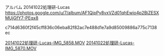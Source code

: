 
アルバム 20141022処理研-Lucas https://photos.google.com/u/7/album/AF1QipPy8vxVZd01qhEwio4p2BiZESXMUjGfY7-PEqx8

c714d6360f2f45cff836c06eba82f82ac7e488d1e7a9d85009886a775c7138ec

[20141022処理研-Lucas-IMG_5858.MOV](https://youtu.be/aGJlqBNIDFQ)
[20141022処理研-Lucas-IMG_5870.MOV](https://youtu.be/N-qVR3_jXM0)
